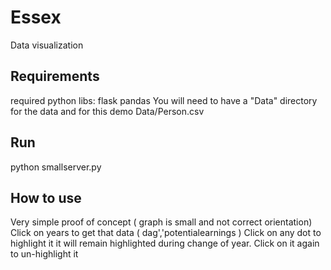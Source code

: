 # Essex
Data visualization 

## Requirements
required python libs:
flask
pandas
You will need to have
a "Data" directory for the data
and for this demo
Data/Person.csv

## Run
python smallserver.py

## How to use
Very simple proof of concept ( graph is small and not correct orientation)
Click on years to get that data ( dag','potentialearnings )
Click on any dot to highlight it it will remain highlighted during change of year. Click on it again to un-highlight it


